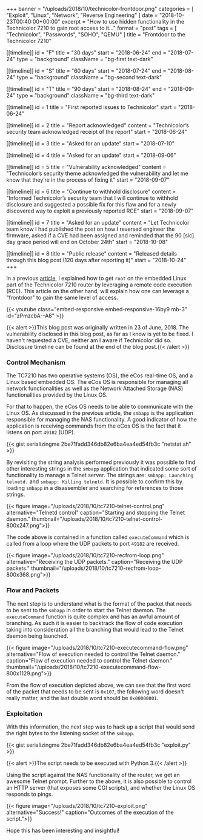 +++
banner = "/uploads/2018/10/technicolor-frontdoor.png"
categories = [ "Exploit", "Linux", "Network", "Reverse Engineering" ]
date = "2018-10-23T00:40:00+00:00"
excerpt = "How to use hidden functionality in the Technicolor 7210 to gain root access to it..."
format = "post"
tags = [ "Technicolor", "Passwords", "SOHO", "QEMU" ]
title = "Frontdoor to the Technicolor 7210"

[[timeline]]
id = "F"
title = "30 days"
start = "2018-06-24"
end = "2018-07-24"
type = "background"
className = "bg-first text-dark"

[[timeline]]
id = "S"
title = "60 days"
start = "2018-07-24"
end = "2018-08-24"
type = "background"
className = "bg-second text-dark"

[[timeline]]
id = "T"
title = "90 days"
start = "2018-08-24"
end = "2018-09-24"
type = "background"
className = "bg-third text-dark"

[[timeline]]
id = 1
title = "First reported issues to Technicolor"
start = "2018-06-24"

[[timeline]]
id = 2
title = "Report acknowledged"
content = "Technicolor’s security team acknowledged receipt of the report"
start = "2018-06-24"

[[timeline]]
id = 3
title = "Asked for an update"
start = "2018-07-10"

[[timeline]]
id = 4
title = "Asked for an update"
start = "2018-09-06"

[[timeline]]
id = 5
title = "Vulnerability acknowledged"
content = "Technicolor’s security theme acknowledged the vulnerability and let me know that they’re in the process of fixing it"
start = "2018-09-07"

[[timeline]]
id = 6
title = "Continue to withhold disclosure"
content = "Informed Technicolor’s security team that I will continue to withhold disclosure and suggested a possible fix for this flaw and for a newly discovered way to exploit a previously reported RCE"
start = "2018-09-07"

[[timeline]]
id = 7
title = "Asked for an update"
content = "Let Technicolor team know I had published the post on how I reversed engineer the firmware, asked if a CVE had been assigned and reminded that the 90 [sic] day grace period will end on October 24th"
start = "2018-10-08"

[[timeline]]
id = 8
title = "Public release"
content = "Released details through this blog post (120 days after reporting it)"
start = "2018-10-24"
+++

In a previous [article][1], I explained how to get `root` on the embedded Linux part of the Technicolor 7210 router by leveraging a remote code execution (RCE). This article on the other hand, will explain how one can leverage a "frontdoor" to gain the same level of access.

<!--more-->

{{< youtube class="embed-responsive embed-responsive-16by9 mb-3" id="zPmzcbA--A8" >}}

{{< alert >}}This blog post was originally written in 23 of June, 2018. The vulnerability disclosed in this blog post, as far as I know is yet to be fixed. I haven't requested a CVE, neither am I aware if Technicolor did so. Disclosure timeline can be found at the end of the blog post.{{< /alert >}}

### Control Mechanism

The TC7210 has two operative systems (OS), the eCos real-time OS, and a Linux based embedded OS. The eCos OS is responsible for managing all network functionalities as well as the Network Attached Storage (NAS) functionalities provided by the Linux OS.

For that to happen, the eCos OS needs to be able to communicate with the Linux OS. As discussed in the previous article, the `smbapp` is the application responsible for managing the NAS functionality. A good indicator of how the application is receiving commands from the eCos OS is the fact that it listens on port `49182` (UDP).

{{< gist serializingme 2be71fadd346db82e6ba4ea4ed54fb3c "netstat.sh" >}}

By revisiting the string analysis performed previously it was possible to find other interesting strings in the `smbapp` application that indicated some sort of functionality to manage a Telnet server. The strings are: `smbapp: Launching telnetd.` and `smbapp: Killing telnetd`. It is possible to confirm this by loading `smbapp` in a disassembler and searching for references to those strings.

{{< figure image="/uploads/2018/10/tc7210-telnet-control.png" alternative="Telnetd control" caption="Starting and stopping the Telnet daemon."  thumbnail="/uploads/2018/10/tc7210-telnet-control-800x247.png">}}

The code above is contained in a function called `executeCommand` which is called from a loop where the UDP packets to port `49182` are received.

{{< figure image="/uploads/2018/10/tc7210-recfrom-loop.png" alternative="Receiving the UDP packets." caption="Receiving the UDP packets."  thumbnail="/uploads/2018/10/tc7210-recfrom-loop-800x368.png">}}

### Flow and Packets

The next step is to understand what is the format of the packet that needs to be sent to the `smbapp` in order to start the Telnet daemon. The `executeCommand` function is quite complex and has an awful amount of branching. As such it is easier to backtrack the flow of code execution taking into consideration all the branching that would lead to the Telnet daemon being launched.

{{< figure image="/uploads/2018/10/tc7210-executecommand-flow.png" alternative="Flow of execution needed to control the Telnet daemon." caption="Flow of execution needed to control the Telnet daemon."  thumbnail="/uploads/2018/10/tc7210-executecommand-flow-800x1129.png">}}

From the flow of execution depicted above, we can see that the first word of the packet that needs to be sent is `0x107`, the following word doesn't really matter, and the last double word should be `0x00000001`.

### Exploitation

With this information, the next step was to hack up a script that would send the right bytes to the listening socket of the `smbapp`.

{{< gist serializingme 2be71fadd346db82e6ba4ea4ed54fb3c "exploit.py" >}}

{{< alert >}}The script needs to be executed with Python 3.{{< /alert >}}

Using the script against the NAS functionality of the router, we get an awesome Telnet prompt. Further to the above, it is also possible to control an HTTP server (that exposes some CGI scripts), and whether the Linux OS responds to pings.

{{< figure image="/uploads/2018/10/tc7210-exploit.png" alternative="Success!" caption="Outcomes of the execution of the script.">}}

Hope this has been interesting and insightful!

[1]: /2018/06/03/rooting-the-technicolor-7210/ "Rooting the Technicolor 7210"
